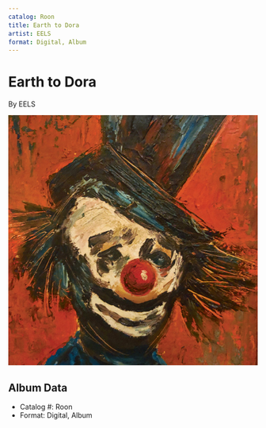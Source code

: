 ```yaml
---
catalog: Roon
title: Earth to Dora
artist: EELS
format: Digital, Album
---
```


# Earth to Dora

By EELS

![](../../assets/albumcovers/EELS-Earth_to_Dora.png)

## Album Data

- Catalog #: Roon
- Format: Digital, Album

